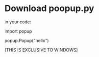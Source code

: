 # Download poopup.py

in your code:

import popup

popup.Popup("hello")

(THIS IS EXCLUSIVE TO WINDOWS)
